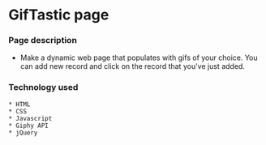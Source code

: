 # GifTastic page
### Page description
* Make a dynamic web page that populates with gifs of your choice. You can add new record and click on the record that you've just added.

### Technology used
    * HTML
    * CSS
    * Javascript
    * Giphy API
    * jQuery